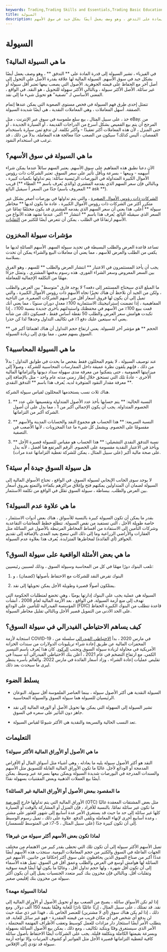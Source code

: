 ```yaml
---
keywords: Trading,Trading Skills and Essentials,Trading Basic Education,Bonds,Cash,Investing,Liquid,Liquidity,Stocks,Crypto,Trading Skills
title: السيولة
description: ما هي السيولة المالية؟ في الفيزياء ، تشير السيولة إلى قدرة المادة على التدفق ، وهو وصف يعمل أيضًا بشكل جيد في سوق الأسهم.
---
```


# السيولة
## ما هي السيولة المالية؟

في الفيزياء ، تشير السيولة إلى قدرة المادة على ** التدفق ** ، وهو وصف يعمل أيضًا بشكل جيد في سوق الأسهم. السيولة المالية لها علاقة بقدرة الأصل على التحول إلى أصل آخر مع الحفاظ على قيمته الجوهرية. الأصول التي يصعب بيعها تعتبر أقل سيولة أو غير سائلة. الأصل الأكثر سيولة ، وبالتالي الأكثر سهولة للتحويل ، هو النقد. في الواقع ، المعنى الأساسي لـ "تصفية" هو تحويل شيء ما إلى نقد.

تتمثل إحدى طرق فهم السيولة في فحص مستوى الصعوبة التي يمكن عندها إتمام الصفقة. أسهل المعاملات ، وهي المعاملات النقدية ، هي أيضًا شديدة السيولة.

خذ ، على سبيل المثال ، بيع سلع ملموسة في سوق عبر الإنترنت ، مثل eBay. من المرجح أن يتم بيع القميص بشكل أسرع من الدراجات القديمة ، أو السيارة الجديدة ، أو حتى المنزل ، لأن هذه المعاملات أكثر تعقيدًا - وأكثر تكلفة. لن تدفع ثمن سيارة باستخدام القمصان ، أليس كذلك؟ سيكون من الصعب جدًا معالجة هذه المعاملة. بدلاً من ذلك ، قد ترغب في استخدام النقود.

## ما هي السيولة في سوق الأسهم؟

الآن دعنا نطبق هذه المفاهيم على سوق الأسهم. يعتبر السهم سائلاً عندما يمكن شراء أسهمه - وبيعها - بسرعة وبأقل تأثير على سعر السوق. تعتبر الشركات ذات رؤوس الأموال الكبيرة المتداولة في البورصات الرئيسية سائلة: يتم تداولها بكميات كبيرة ، وبالتالي فإن سعر السهم الذي يقدمه المشتري (والذي يُعرف باسم ** العطاء **) قريب جدًا من السعر أ سيقبل البائع (المعروف باسم ** ask **).

[الشركات ذات رؤوس الأموال الصغيرة](/small_value_stock) ، والتي يتم تداولها في بورصات أصغر بشكل غير متكرر أكثر من الشركات ذات رؤوس الأموال الكبيرة ، عادة ما يكون لديها ** مخاطر سيولة ** أعلى. هذا يعني أن سعر السهم الذي يقدمه المشتري قد يكون مختلفًا تمامًا عن السعر الذي سيقبله البائع. يُعرف هذا باسم ** انتشار ** أكبر. عندما تشهد هذه الأنواع من الأسهم ارتفاعًا في الطلب ، يمكن أن تتعرض أيضًا للكثير من [التقلبات](/volatility).

## مؤشرات سيولة المخزون

تساعد قاعدة العرض والطلب البسيطة في تحديد سيولة السهم. الأسهم السائلة لديها ما يكفي من الطلب والعرض للأسهم ، مما يعني أن معاملات البيع والشراء يمكن أن تحدث بسلاسة.

يجب أن يأخذ المستثمرون في الاعتبار ** انتشار العرض والطلب ** للسهم ، وهو الفرق بين السعر المعروض وسعر الشراء الفوري. هذه رسوم يدفعها المشتري ، وتمثل جزءًا مهمًا من التكلفة الإجمالية للمعاملة.

ما المبلغ الذي سيحتاج المستثمر إلى دفعه؟ لا يوجد فارق "متوسط" بين العرض والطلب ، ولكن من الجيد أن نلاحظ أن هناك تحيزًا تجاه الأسهم ذات رؤوس الأموال الكبيرة ، والتي تميل إلى أن يكون لها فروق أسعار أقل من أسهم الشركات الصغيرة. من الناحية المفاهيمية ، إذا تضمنت إستراتيجيتك الاستثمارية 100٪ معدل دوران سنويًا ، مما يعني أنك قمت ببيع 100٪ من الأسهم في محفظتك واستبدلتهم بأخرى جديدة بنسبة 100٪ ، إذا تكبدت هوامش سعر العرض والطلب 50 نقطة أساس فقط ، فسيكون ذلك من شأنه يعني أنه سيتعين عليك دفع 1٪ في تكاليف التداول وحدها! لذا كن حذرا.

** الحجم ** هو مؤشر آخر للسيولة. يعني ارتفاع حجم التداول أن هناك اهتمامًا أكبر في السوق بسهم معين ، مما يؤدي إلى زيادة السيولة.

## ما هي السيولة المحاسبية؟

عند توصيف السيولة ، لا يقوم المحللون فقط بفحص ما يحدث في طوابق التداول ؛ بدلاً من ذلك ، فإنهم يلقون نظرة عميقة داخل الممارسات المحاسبية للشركة ، وصولاً إلى ميزانيتها العمومية ، حتى يتمكنوا من معرفة مدى سهولة سداد ديونها والتزاماتها المالية الأخرى - عادةً تلك التي تستحق خلال إطار زمني مدته عام واحد - مثل بالإضافة إلى معرفة مقدار النقود المتوفرة لديه. يُعرف هذا باسم ** التدفق النقدي **.

هناك ثلاث نسب يستخدمها المحللون لقياس سيولة الشركة.

1. ** النسبة الحالية: ** يتم حسابها بأخذ عدد الأصول المتداولة وتقسيمها على عدد الخصوم المتداولة. يجب أن يكون الإجمالي أكبر من 1 ، مما يدل على أن أصول الشركة أكبر من التزاماتها.

1. ** النسبة السريعة: ** هذا الحساب هو مجموع النقد والحسابات المدينة والأسهم مقسومًا على الخصوم. ويشمل كل شيء ما عدا المخزونات ، لأنها الأصعب في التصفية.

1. ** نسبة التدفق النقدي التشغيلي: ** هذا الحساب هو مقياس للسيولة قصيرة الأجل ويأخذ في الاعتبار النقدية مقسومة على الخصوم. الرقم المرتفع هنا أفضل ، لأنه يدل على صحة مالية أكبر (على سبيل المثال ، يمكن للشركة تغطية التزاماتها عدة مرات).

## هل سيولة السوق جيدة أم سيئة؟

لا يوجد سوى الجانب الإيجابي لسيولة السوق. في الواقع ، تحتاج الأسواق المالية إلى السيولة لضمان أن المتداولين يمكنهم فتح وإغلاق مراكزهم بكفاءة والتمتع بفروق أسعار بين العرض والطلب. ببساطة ، سيولة السوق تقلل في الواقع من تكلفة الاستثمار.

## ما هي علاوة عدم السيولة؟

بقدر ما يمكن أن تكون السيولة كبيرة بالنسبة للأسواق ، هناك بعض أدوات الاستثمار ، خاصة طويلة الأجل ، التي تستفيد من نقص السيولة. تتطلع خطط المعاشات التقاعدية وشركات التأمين إلى الاستفادة من أقساط المخاطر المرتبطة بالأصول غير السائلة مثل العقارات والأراضي الزراعية وما إلى ذلك التي تنضج بعيد المدى بالإضافة إلى تقديم الحوافز (أي الفائدة) لمخاطرها المتزايدة. يُعرف هذا بعلاوة عدم السيولة.

## ما هي بعض الأمثلة الواقعية على سيولة السوق؟

تلعب البنوك دورًا مهمًا في كل من المحاسبة وسيولة السوق ، وذلك لسببين رئيسيين:

1. البنوك تقرض النقد للشركات مع الاحتفاظ بأصولها (كضمان) ، و

1. يمتلكون أصولًا قصيرة وطويلة الأجل يمكن تحويلها إلى نقد.

السيولة هي عملية يجب على البنوك إدارتها يوميًا ، وهي تخضع لمتطلبات الحكومة التي تهدف إلى منع أزمة السيولة. في الواقع ، بعد الأزمة المالية لعام 2008 ، أنشأت المؤسسة الفيدرالية للتأمين على الودائع (FDIC) قاعدة تتطلب من البنوك الكبيرة الحفاظ على الحد الأدنى من التمويل قصير الأجل وبالتالي تقليل مخاطر السيولة.

## كيف يساهم الاحتياطي الفيدرالي في سيولة السوق؟

استجابة لأزمة COVID-19 ، في مارس 2020 ، بدأ [الاحتياطي الفيدرالي](/federal-reserve) سلسلة من المحفزات المالية عن طريق إعادة شراء تريليونات الدولارات من سندات الخزانة الأمريكية في محاولة لزيادة سيولة السوق وتجنب [الركود](/recession). كان هذا يُعرف باسم التيسير الكمي. مع ارتفاع التضخم في عام 2021 ، أعلن بنك الاحتياطي الفيدرالي أنه سيبدأ في تقليص عمليات إعادة الشراء ، وزاد أسعار الفائدة في مارس 2022. والعالم بأسره ينتظر ليرى ما سيحدث بعد ذلك.

## يسلط الضوء

- السيولة النقدية هي أكثر الأصول سيولة ، بينما العناصر الملموسة أقل سيولة. النوعان الرئيسيان للسيولة هما سيولة السوق والسيولة المحاسبية.

- تشير السيولة إلى السهولة التي يمكن بها تحويل الأصل أو الورقة المالية إلى نقد جاهز دون التأثير على سعره في السوق.

- تعد النسب الحالية والسريعة والنقدية هي الأكثر شيوعًا لقياس السيولة.

## التعليمات

### ما هي الأصول أو الأوراق المالية الأكثر سيولة؟

النقد هو أكثر الأصول سيولة يليه ما يعادله ، وهي أشياء مثل أسواق المال أو الأقراص المدمجة أو الودائع لأجل. غالبًا ما تكون الأوراق المالية القابلة للتسويق مثل الأسهم والسندات المدرجة في البورصات شديدة السيولة ويمكن بيعها بسرعة عبر وسيط. يمكن أيضًا بيع العملات الذهبية وبعض المقتنيات بسهولة نقدًا.

### ما المقصود ببعض الأصول أو الأوراق المالية غير السائلة؟

الأوراق المالية التي يتم تداولها خارج [البورصة](/otc) (OTC) مثل بعض المشتقات المعقدة غالبًا ما تكون غير سائلة تمامًا. بالنسبة للأفراد ، فإن المنزل أو المشاركة بالوقت أو السيارة كلها غير سائلة إلى حد ما حيث قد يستغرق الأمر عدة أسابيع إلى شهور للعثور على مشتر ، وعدة أسابيع أخرى لإنهاء المعاملة وتلقي الدفع. علاوة على ذلك ، تميل رسوم الوسيط إلى أن تكون كبيرة جدًا (على سبيل المثال ، 5-7٪ في المتوسط للسمسار).

### لماذا تكون بعض الأسهم أكثر سيولة من غيرها؟

تميل الأسهم الأكثر سيولة إلى أن تكون تلك التي تحظى بقدر كبير من الاهتمام من مختلف الجهات الفاعلة في السوق والكثير من حجم المعاملات اليومية. ستجذب هذه الأسهم أيضًا عددًا أكبر من صناع السوق الذين يحافظون على سوق أكثر إحكامًا من جانبين. الأسهم غير السائلة لها هوامش أوسع في العرض والطلب وعمق أقل في السوق. تميل هذه الأسماء إلى أن تكون أقل شهرة ، ولها حجم تداول أقل ، وغالبًا ما يكون لها أيضًا قيمة سوقية وتقلبات أقل. وبالتالي فإن مخزون بنك كبير متعدد الجنسيات يميل إلى أن يكون أكثر سيولة من مخزون بنك إقليمي صغير.

### لماذا السيولة مهمة؟

إذا لم تكن الأسواق سائلة ، يصبح من الصعب بيع أو تحويل الأصول أو الأوراق المالية إلى نقد. قد تمتلك ، على سبيل المثال ، إرثًا عائليًا نادرًا للغاية وقيِّمًا بقيمة 150 ألف دولار. ومع ذلك ، إذا لم يكن هناك سوق (أي لا مشترين) للعنصر الخاص بك ، فهذا غير ذي صلة حيث لن يدفع أي شخص في أي مكان قريب من قيمته المقدرة - فهو غير سائل للغاية. قد يتطلب الأمر أيضًا استئجار دار مزادات للعمل كوسيط وتعقب الأطراف المهتمة المحتملة ، الأمر الذي سيستغرق وقتًا ويتكبد تكاليف ، ومع ذلك ، يمكن بيع الأصول السائلة بسهولة وبسرعة بقيمتها الكاملة وبتكلفة قليلة. يجب على الشركات أيضًا الاحتفاظ بأصول سائلة كافية لتغطية التزاماتها قصيرة الأجل مثل الفواتير أو كشوف المرتبات وإلا تواجه أزمة سيولة قد تؤدي إلى الإفلاس.

